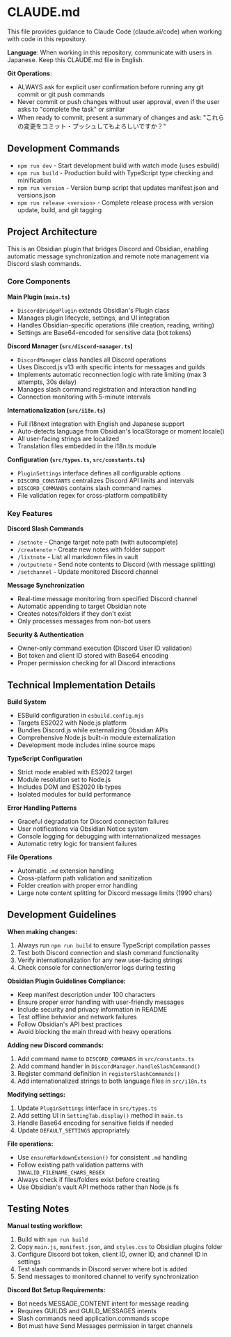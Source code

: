 # CLAUDE.md

This file provides guidance to Claude Code (claude.ai/code) when working with code in this repository.

**Language**: When working in this repository, communicate with users in Japanese. Keep this CLAUDE.md file in English.

**Git Operations**: 
- ALWAYS ask for explicit user confirmation before running any git commit or git push commands
- Never commit or push changes without user approval, even if the user asks to "complete the task" or similar
- When ready to commit, present a summary of changes and ask: "これらの変更をコミット・プッシュしてもよろしいですか？"

## Development Commands

- `npm run dev` - Start development build with watch mode (uses esbuild)
- `npm run build` - Production build with TypeScript type checking and minification
- `npm run version` - Version bump script that updates manifest.json and versions.json
- `npm run release <version>` - Complete release process with version update, build, and git tagging

## Project Architecture

This is an Obsidian plugin that bridges Discord and Obsidian, enabling automatic message synchronization and remote note management via Discord slash commands.

### Core Components

**Main Plugin (`main.ts`)**
- `DiscordBridgePlugin` extends Obsidian's Plugin class
- Manages plugin lifecycle, settings, and UI integration
- Handles Obsidian-specific operations (file creation, reading, writing)
- Settings are Base64-encoded for sensitive data (bot tokens)

**Discord Manager (`src/discord-manager.ts`)**
- `DiscordManager` class handles all Discord operations
- Uses Discord.js v13 with specific intents for messages and guilds
- Implements automatic reconnection logic with rate limiting (max 3 attempts, 30s delay)
- Manages slash command registration and interaction handling
- Connection monitoring with 5-minute intervals

**Internationalization (`src/i18n.ts`)**
- Full i18next integration with English and Japanese support
- Auto-detects language from Obsidian's localStorage or moment.locale()
- All user-facing strings are localized
- Translation files embedded in the i18n.ts module

**Configuration (`src/types.ts`, `src/constants.ts`)**
- `PluginSettings` interface defines all configurable options
- `DISCORD_CONSTANTS` centralizes Discord API limits and intervals
- `DISCORD_COMMANDS` contains slash command names
- File validation regex for cross-platform compatibility

### Key Features

**Discord Slash Commands**
- `/setnote` - Change target note path (with autocomplete)
- `/createnote` - Create new notes with folder support
- `/listnote` - List all markdown files in vault
- `/outputnote` - Send note contents to Discord (with message splitting)
- `/setchannel` - Update monitored Discord channel

**Message Synchronization**
- Real-time message monitoring from specified Discord channel
- Automatic appending to target Obsidian note
- Creates notes/folders if they don't exist
- Only processes messages from non-bot users

**Security & Authentication**
- Owner-only command execution (Discord User ID validation)
- Bot token and client ID stored with Base64 encoding
- Proper permission checking for all Discord interactions

## Technical Implementation Details

**Build System**
- ESBuild configuration in `esbuild.config.mjs`
- Targets ES2022 with Node.js platform
- Bundles Discord.js while externalizing Obsidian APIs
- Comprehensive Node.js built-in module externalization
- Development mode includes inline source maps

**TypeScript Configuration**
- Strict mode enabled with ES2022 target
- Module resolution set to Node.js
- Includes DOM and ES2020 lib types
- Isolated modules for build performance

**Error Handling Patterns**
- Graceful degradation for Discord connection failures
- User notifications via Obsidian Notice system
- Console logging for debugging with internationalized messages
- Automatic retry logic for transient failures

**File Operations**
- Automatic `.md` extension handling
- Cross-platform path validation and sanitization
- Folder creation with proper error handling
- Large note content splitting for Discord message limits (1990 chars)

## Development Guidelines

**When making changes:**
1. Always run `npm run build` to ensure TypeScript compilation passes
2. Test both Discord connection and slash command functionality
3. Verify internationalization for any new user-facing strings
4. Check console for connection/error logs during testing

**Obsidian Plugin Guidelines Compliance:**
- Keep manifest description under 100 characters
- Ensure proper error handling with user-friendly messages
- Include security and privacy information in README
- Test offline behavior and network failures
- Follow Obsidian's API best practices
- Avoid blocking the main thread with heavy operations

**Adding new Discord commands:**
1. Add command name to `DISCORD_COMMANDS` in `src/constants.ts`
2. Add command handler in `DiscordManager.handleSlashCommand()`
3. Register command definition in `registerSlashCommands()`
4. Add internationalized strings to both language files in `src/i18n.ts`

**Modifying settings:**
1. Update `PluginSettings` interface in `src/types.ts`
2. Add setting UI in `SettingTab.display()` method in `main.ts`
3. Handle Base64 encoding for sensitive fields if needed
4. Update `DEFAULT_SETTINGS` appropriately

**File operations:**
- Use `ensureMarkdownExtension()` for consistent `.md` handling
- Follow existing path validation patterns with `INVALID_FILENAME_CHARS_REGEX`
- Always check if files/folders exist before creating
- Use Obsidian's vault API methods rather than Node.js fs

## Testing Notes

**Manual testing workflow:**
1. Build with `npm run build`
2. Copy `main.js`, `manifest.json`, and `styles.css` to Obsidian plugins folder
3. Configure Discord bot token, client ID, owner ID, and channel ID in settings
4. Test slash commands in Discord server where bot is added
5. Send messages to monitored channel to verify synchronization

**Discord Bot Setup Requirements:**
- Bot needs MESSAGE_CONTENT intent for message reading
- Requires GUILDS and GUILD_MESSAGES intents
- Slash commands need application.commands scope
- Bot must have Send Messages permission in target channels